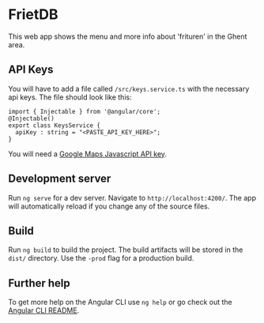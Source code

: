# FrietDB

This web app shows the menu and more info about 'frituren' in the Ghent area.

## API Keys

You will have to add a file called `/src/keys.service.ts` with the necessary api keys. The file should look like this:

```
import { Injectable } from '@angular/core';
@Injectable() 
export class KeysService {
  apiKey : string = "<PASTE_API_KEY_HERE>";
}
```
You will need a [Google Maps Javascript API key](https://developers.google.com/maps/documentation/javascript/get-api-key).

## Development server

Run `ng serve` for a dev server. Navigate to `http://localhost:4200/`. The app will automatically reload if you change any of the source files.

## Build

Run `ng build` to build the project. The build artifacts will be stored in the `dist/` directory. Use the `-prod` flag for a production build.

## Further help

To get more help on the Angular CLI use `ng help` or go check out the [Angular CLI README](https://github.com/angular/angular-cli/blob/master/README.md).
